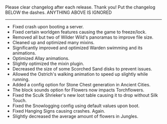 Please clear changelog after each release.
Thank you!
Put the changelog BELOW the dashes. ANYTHING ABOVE IS IGNORED

-----------------
- Fixed crash upon booting a server.
- Fixed certain worldgen features causing the game to freeze/lock.
- Removed all but two of Wilder Wild's panoramas to improve file size.
- Cleaned up and optimized many mixins.
- Significantly improved and optimized Warden swimming and its animations.
- Optimized Allay animations.
- Slightly optimized the mixin plugin.
- Decreased the size of some Scorched Sand disks to prevent issues.
- Allowed the Ostrich's walking animation to speed up slightly while running.
- Added a config option for Stone Chest generation in Ancient Cities.
- The block sounds option for Flowers now impacts Torchflowers.
- Fixed the Sculk Shrieker's new loot table causing it to drop without Silk Touch.
- Fixed the Snowlogging config using default values upon boot.
- Fixed Hanging Signs causing crashes. Again.
- Slightly decreased the average amount of flowers in Jungles.
